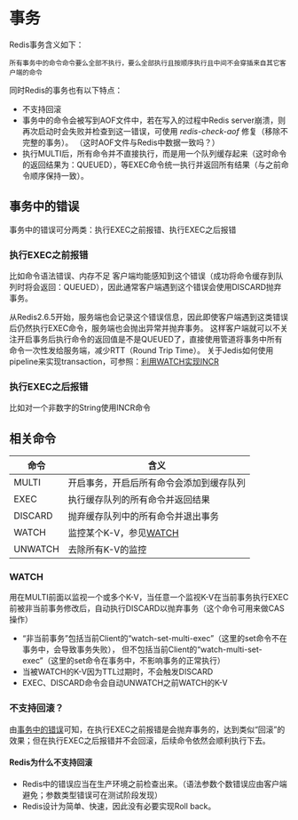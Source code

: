 # 事务
Redis事务含义如下：

` 所有事务中的命令命令要么全部不执行，要么全部执行且按顺序执行且中间不会穿插来自其它客户端的命令 `

同时Redis的事务也有以下特点：
- 不支持回滚
- 事务中的命令会被写到AOF文件中，若在写入的过程中Redis server崩溃，则再次启动时会失败并检查到这一错误，可使用 _redis-check-aof_ 修复（移除不完整的事务）。
（这时AOF文件与Redis中数据一致吗？）
- 执行MULTI后，所有命令并不直接执行，而是用一个队列缓存起来（这时命令的返回结果为：QUEUED），等EXEC命令统一执行并返回所有结果（与之前命令顺序保持一致）。

## 事务中的错误
事务中的错误可分两类：执行EXEC之前报错、执行EXEC之后报错
### 执行EXEC之前报错
比如命令语法错误、内存不足
客户端均能感知到这个错误（成功将命令缓存到队列时将会返回：QUEUED），因此通常客户端遇到这个错误会使用DISCARD抛弃事务。

从Redis2.6.5开始，服务端也会记录这个错误信息，因此即使客户端遇到这类错误后仍然执行EXEC命令，服务端也会抛出异常并抛弃事务。
这样客户端就可以不关注开启事务后执行命令的返回值是不是QUEUED了，直接使用管道将事务中所有命令一次性发给服务端，减少RTT（Round Trip Time）。
关于Jedis如何使用pipeline来实现transaction，可参照：[利用WATCH实现INCR](/7-其它/7.2-利用WATCH实现INCR.md#错误实现)
### 执行EXEC之后报错
比如对一个非数字的String使用INCR命令

## 相关命令
| 命令 | 含义 |
| ---- | ---- |
| MULTI | 开启事务，开启后所有命令会添加到缓存队列 |
| EXEC | 执行缓存队列的所有命令并返回结果 |
| DISCARD | 抛弃缓存队列中的所有命令并退出事务 |
| WATCH | 监控某个K-V，参见[WATCH](#WATCH) |
| UNWATCH | 去除所有K-V的监控 |

### WATCH
用在MULTI前面以监视一个或多个K-V，当任意一个监视K-V在当前事务执行EXEC前被非当前事务修改后，自动执行DISCARD以抛弃事务（这个命令可用来做CAS操作）
- “非当前事务”包括当前Client的“watch-set-multi-exec”（这里的set命令不在事务中，会导致事务失败），
但不包括当前Client的“watch-multi-set-exec”（这里的set命令在事务中，不影响事务的正常执行）
- 当被WATCH的K-V因为TTL过期时，不会触发DISCARD
- EXEC、DISCARD命令会自动UNWATCH之前WATCH的K-V

### 不支持回滚？
由[事务中的错误](#事务中的错误)可知，在执行EXEC之前报错是会抛弃事务的，达到类似“回滚”的效果；但在执行EXEC之后报错并不会回滚，后续命令依然会顺利执行下去。

#### Redis为什么不支持回滚
- Redis中的错误应当在生产环境之前检查出来。（语法参数个数错误应由客户端避免；参数类型错误可在测试阶段发现）
- Redis设计为简单、快速，因此没有必要实现Roll back。
